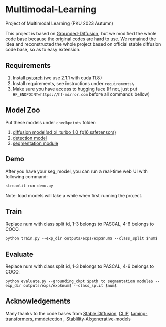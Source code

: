 # Multimodal-Learning
Project of Multimodal Learning (PKU 2023 Autumn)

This project is based on [Grounded-Diffusion](https://github.com/Lipurple/Grounded-Diffusion), 
but we modified the whole code base because the original codes are hard to use.
We remained the idea and reconstructed the whole project based on official stable diffusion code base, 
so as to easy extension.

## Requirements
1. Install [pytorch](https://pytorch.org/) (we use 2.1.1 with cuda 11.8)
2. Install requirements, see instructions under `requirements\`
3. Make sure you have access to hugging face (If not, just put ```HF_ENDPOINT=https://hf-mirror.com``` before all commands bellow)

## Model Zoo
Put these models under `checkpoints` folder:
1. [diffusion model(sd_xl_turbo_1.0_fp16.safetensors)](https://huggingface.co/stabilityai/sdxl-turbo/tree/main)
2. [detection model](https://drive.google.com/file/d/1JbJ7tWB15DzCB9pfLKnUHglckumOdUio/view)
3. [segmentation module](https://pan.baidu.com/s/1JoL9KgOTPL-lwk_FUeK-pQ?pwd=t5go)

## Demo
After you have your seg_model, you can run a real-time web UI with following command:

```streamlit run demo.py```

Note: load models will take a while when first running the project.

## Train
Replace num with class split id, 1-3 belongs to PASCAL, 4-6 belongs to COCO.

```python train.py --exp_dir outputs/exps/exp$num$ --class_split $num$```

## Evaluate
Replace num with class split id, 1-3 belongs to PASCAL, 4-6 belongs to COCO.

```python evaluate.py --grounding_ckpt $path to segmentation module$ --exp_dir outputs/exps/exp$num$ --class_split $num$```
	
## Acknowledgements
Many thanks to the code bases from [Stable Diffusion](https://github.com/CompVis/stable-diffusion), [CLIP](https://github.com/openai/CLIP), [taming-transformers](https://github.com/CompVis/taming-transformers), [mmdetection](https://github.com/open-mmlab/mmdetection)
, [Stablility-AI:generative-models](https://github.com/Stability-AI/generative-models)
